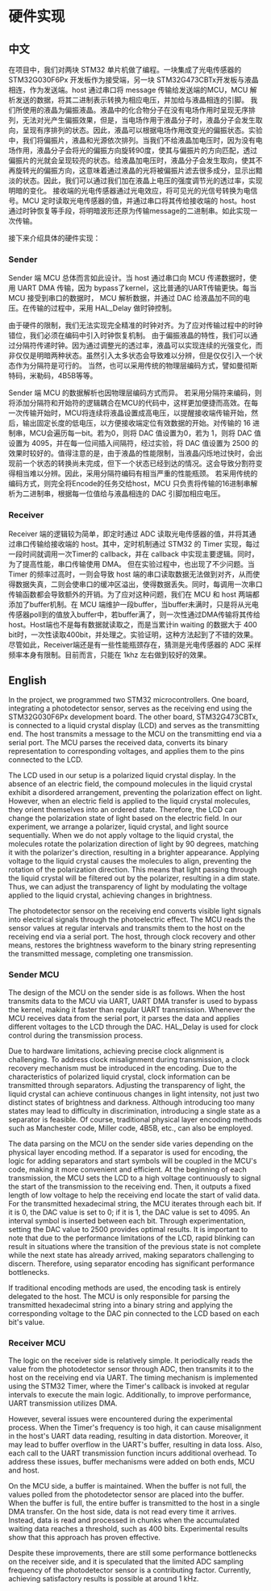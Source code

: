 # 硬件实现

## 中文

在项目中，我们对两块 STM32 单片机做了编程。一块集成了光电传感器的 STM32G030F6Px 开发板作为接受端，另一块 STM32G473CBTx开发板与液晶相连，作为发送端。host 通过串口将 message 传输给发送端的MCU，MCU 解析发送的数据，将其二进制表示转换为相应电压，并加给与液晶相连的引脚。
我们所使用的液晶为偏振液晶。液晶中的化合物分子在没有电场作用时呈现无序排列，无法对光产生偏振效果，但是，当电场作用于液晶分子时，液晶分子会发生取向，呈现有序排列的状态。因此，液晶可以根据电场作用改变光的偏振状态。实验中，我们将偏振片，液晶和光源依次排列。当我们不给液晶加电压时，因为没有电场作用，液晶分子会将光的偏振方向旋转90度，使其与偏振片的方向匹配，透过偏振片的光就会呈现较亮的状态。给液晶加电压时，液晶分子会发生取向，使其不再旋转光的偏振方向，这意味着通过液晶的光将被偏振片滤去很多成分，显示出黯淡的状态。因此，我们可以通过我们加在液晶上电压的强度调节光的透过率，实现明暗的变化。
接收端的光电传感器通过光电效应，将可见光的光信号转换为电信号。MCU 定时读取光电传感器的值，并通过串口将其传给接收端的 host。host 通过时钟恢复等手段，将明暗波形还原为传输message的二进制串。如此实现一次传输。

接下来介绍具体的硬件实现：

### Sender

Sender 端 MCU 总体而言如此设计。当 host 通过串口向 MCU 传递数据时，使用 UART DMA 传输，因为 bypass了kernel，这比普通的UART传输更快。每当 MCU 接受到串口的数据时， MCU 解析数据，并通过 DAC 给液晶加不同的电压。在传输的过程中，采用 HAL_Delay 做时钟控制。

由于硬件的限制，我们无法实现完全精准的时钟对齐。为了应对传输过程中的时钟错位，我们必须在编码中引入时钟恢复机制。
由于偏振液晶的特性，我们可以通过分隔符传递时钟。因为通过调整光的透过率，液晶可以实现连续的光强变化，而非仅仅是明暗两种状态。虽然引入太多状态会导致难以分辨，但是仅仅引入一个状态作为分隔符是可行的。
当然，也可以采用传统的物理层编码方式，譬如曼彻斯特码，米勒码，4B5B等等。

Sender 端 MCU 的数据解析也因物理层编码方式而异。
若采用分隔符来编码，则将添加分隔符和开始符的逻辑耦合在MCU的代码中，这样更加便捷而高效。在每一次传输开始时，MCU将连续将液晶设置成高电压，以提醒接收端传输开始，然后，输出固定长度的低电压，以方便接收端定位有效数据的开始。对传输的 16 进制串，MCU会遍历每一bit。若为0，则将 DAC 值设置为0，若为 1，则将 DAC 值设置为 4095，并在每一位间插入间隔符，经过实验，将 DAC 值设置为 2500 的效果时较好的。值得注意的是，由于液晶的性能限制，当液晶闪烁地过快时，会出现前一个状态的转换尚未完成，但下一个状态已经到达的情况。这会导致分割符变得相当难以分辨。因此，采用分隔符编码有相当严重的性能瓶颈。
若采用传统的编码方式，则完全将Encode的任务交给host，MCU 只负责将传输的16进制串解析为二进制串，根据每一位值给与液晶相连的 DAC 引脚加相应电压。

### Receiver

Receiver 端的逻辑较为简单，即定时通过 ADC 读取光电传感器的值，并将其通过串口传输给接收端的 host。其中，定时机制通过 STM32 的 Timer 实现，每过一段时间就调用一次Timer的 callback，并在 callback 中实现主要逻辑。同时，为了提高性能，串口传输使用 DMA。
但在实验过程中，也出现了不少问题。当 Timer 的频率过高时，一则会导致 host 端的串口读取数据无法做到对齐，从而使得数据失真，二则会使串口的缓冲区溢出，使得数据丢失。同时，每调用一次串口传输函数都会导致额外的开销。为了应对这种问题，我们在 MCU 和 host 两端都添加了buffer机制。在 MCU 端维护一段buffer，当buffer未满时，只是将从光电传感器poll到的值放入buffer中，若buffer满了，则一次性通过DMA传输将其传给host。Host端也不是每有数据就读取之，而是当累计in waiting 的数据大于 400 bit时，一次性读取400bit，并处理之。实验证明，这种方法起到了不错的效果。
尽管如此，Receiver端还是有一些性能瓶颈存在，猜测是光电传感器的 ADC 采样频率本身有限制。目前而言，只能在 1khz 左右做到较好的效果。

## English

In the project, we programmed two STM32 microcontrollers. One board, integrating a photodetector sensor, serves as the receiving end using the STM32G030F6Px development board. The other board, STM32G473CBTx, is connected to a liquid crystal display (LCD) and serves as the transmitting end. The host transmits a message to the MCU on the transmitting end via a serial port. The MCU parses the received data, converts its binary representation to corresponding voltages, and applies them to the pins connected to the LCD.

The LCD used in our setup is a polarized liquid crystal display. In the absence of an electric field, the compound molecules in the liquid crystal exhibit a disordered arrangement, preventing the polarization effect on light. However, when an electric field is applied to the liquid crystal molecules, they orient themselves into an ordered state. Therefore, the LCD can change the polarization state of light based on the electric field. In our experiment, we arrange a polarizer, liquid crystal, and light source sequentially. When we do not apply voltage to the liquid crystal, the molecules rotate the polarization direction of light by 90 degrees, matching it with the polarizer's direction, resulting in a brighter appearance. Applying voltage to the liquid crystal causes the molecules to align, preventing the rotation of the polarization direction. This means that light passing through the liquid crystal will be filtered out by the polarizer, resulting in a dim state. Thus, we can adjust the transparency of light by modulating the voltage applied to the liquid crystal, achieving changes in brightness.

The photodetector sensor on the receiving end converts visible light signals into electrical signals through the photoelectric effect. The MCU reads the sensor values at regular intervals and transmits them to the host on the receiving end via a serial port. The host, through clock recovery and other means, restores the brightness waveform to the binary string representing the transmitted message, completing one transmission.

### Sender MCU

The design of the MCU on the sender side is as follows. When the host transmits data to the MCU via UART, UART DMA transfer is used to bypass the kernel, making it faster than regular UART transmission. Whenever the MCU receives data from the serial port, it parses the data and applies different voltages to the LCD through the DAC. HAL_Delay is used for clock control during the transmission process.

Due to hardware limitations, achieving precise clock alignment is challenging. To address clock misalignment during transmission, a clock recovery mechanism must be introduced in the encoding. Due to the characteristics of polarized liquid crystal, clock information can be transmitted through separators. Adjusting the transparency of light, the liquid crystal can achieve continuous changes in light intensity, not just two distinct states of brightness and darkness. Although introducing too many states may lead to difficulty in discrimination, introducing a single state as a separator is feasible. Of course, traditional physical layer encoding methods such as Manchester code, Miller code, 4B5B, etc., can also be employed.

The data parsing on the MCU on the sender side varies depending on the physical layer encoding method. If a separator is used for encoding, the logic for adding separators and start symbols will be coupled in the MCU's code, making it more convenient and efficient. At the beginning of each transmission, the MCU sets the LCD to a high voltage continuously to signal the start of the transmission to the receiving end. Then, it outputs a fixed length of low voltage to help the receiving end locate the start of valid data. For the transmitted hexadecimal string, the MCU iterates through each bit. If it is 0, the DAC value is set to 0; if it is 1, the DAC value is set to 4095. An interval symbol is inserted between each bit. Through experimentation, setting the DAC value to 2500 provides optimal results. It is important to note that due to the performance limitations of the LCD, rapid blinking can result in situations where the transition of the previous state is not complete while the next state has already arrived, making separators challenging to discern. Therefore, using separator encoding has significant performance bottlenecks.

If traditional encoding methods are used, the encoding task is entirely delegated to the host. The MCU is only responsible for parsing the transmitted hexadecimal string into a binary string and applying the corresponding voltage to the DAC pin connected to the LCD based on each bit's value.

### Receiver MCU

The logic on the receiver side is relatively simple. It periodically reads the value from the photodetector sensor through ADC, then transmits it to the host on the receiving end via UART. The timing mechanism is implemented using the STM32 Timer, where the Timer's callback is invoked at regular intervals to execute the main logic. Additionally, to improve performance, UART transmission utilizes DMA.

However, several issues were encountered during the experimental process. When the Timer's frequency is too high, it can cause misalignment in the host's UART data reading, resulting in data distortion. Moreover, it may lead to buffer overflow in the UART's buffer, resulting in data loss. Also, each call to the UART transmission function incurs additional overhead. To address these issues, buffer mechanisms were added on both ends, MCU and host.

On the MCU side, a buffer is maintained. When the buffer is not full, the values polled from the photodetector sensor are placed into the buffer. When the buffer is full, the entire buffer is transmitted to the host in a single DMA transfer. On the host side, data is not read every time it arrives. Instead, data is read and processed in chunks when the accumulated waiting data reaches a threshold, such as 400 bits. Experimental results show that this approach has proven effective.

Despite these improvements, there are still some performance bottlenecks on the receiver side, and it is speculated that the limited ADC sampling frequency of the photodetector sensor is a contributing factor. Currently, achieving satisfactory results is possible at around 1 kHz.
